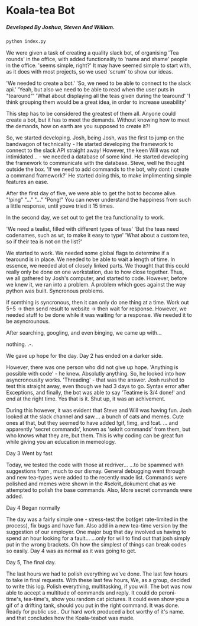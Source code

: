# Koala-tea Bot
##### Developed By Joshua, Steven And William.

```py
python index.py
```

We were given a task of creating a quality slack bot, of organising 'Tea rounds' in the office, with added 
functionality to 'name and shame' people in the office.
	'seems simple, right?'
It may have seemed simple to start with, as it does with most projects, so we used 'scrum' to show our ideas.

'We needed to create a bot.'
'So, we need to be able to connect to the slack api.'
'Yeah, but also we need to be able to read when the user puts in "tearound"'
'What about displaying all the teas given during the tearound'
'I think grouping them would be a great idea, in order to increase useability'

This step has to be considered the greatest of them all. Anyone could create a bot, but it has to meet the demands.
Without knowing how to meet the demands, how on earth are you supposed to create it?!

So, we started developing.
Josh, being Josh, was the first to jump on the bandwagon of technicality - He started developing the framework to 
connect to the slack API straight away!
However, the keen Will was not intimidated... - we needed a database of some kind. He started developing the
framework to communicate with the database.
Steve, well he thought outside the box. 'If we need to add commands to the bot, why dont i create a command framework?'
He started doing this, to make implimenting simple features an ease.

After the first day of five, we were able to get the bot to become alive.
"!ping"
"..."
"..."
"Pong!"
You can never understand the happiness from such a little response, until youve tried it 15 times.

In the second day, we set out to get the tea functionality to work.

'We need a tealist, filled with different types of teas'
'But the teas need codenames, such as wt, to make it easy to type'
'What about a custom tea, so if their tea is not on the list?'

We started to work.
We needed some global flags to determine if a tearound is in place. We needed to be able to wait a length of time.
In essence, we needed alot of closely linked parts. We thought that this could really only be done on one workstation, 
due to how close together. Thus, we all gathered by Josh's computer, and started to code. However, before we knew it,
we ran into a problem. A problem which goes against the way python was built.
Syncronous problems.

If somthing is syncronous, then it can only do one thing at a time.
Work out 5+5 -> then send result to website -> then wait for response.
However, we needed stuff to be done while it was waiting for a response.
We needed it to be asyncrounous.

After searching, googling, and even binging, we came up with...

nothing.
.-.

We gave up hope for the day.
Day 2 has ended on a darker side.

However, there was one person who did not give up hope.
'Anything is possible with code' - he knew. Absolutly anything.
So, he looked into how asyncronousity works.
'Threading' - that was the answer.
Josh rushed to test this straight away, even though we had 3 days to go.
Syntax error after Exceptions, and finally, the bot was able to say 'Teatime is 3/4 done!' and end at the right time.
Yes that is it.
Shut up, it was an achivement.

During this however, it was evident that Steve and Will was having fun.
Josh looked at the slack channel and saw.... a bunch of cats and memes.
Cute ones at that, but they seemed to have added !gif, !img, and !cat.
... and apparently 'secret commands', known as 'sekrit commands' from them, but who knows what they are, but them.
This is why coding can be great fun while giving you an education in memeology.

Day 3 Went by fast

Today, we tested the code with those at redriver...
...to be spammed with suggestions from , much to our dismay.
General debugging went through and new tea-types were added to the recently made list.
Commands were polished and memes were shown in the #sekrit_dokument chat as we attempted to polish the base commands.
Also, More secret commands were added.

Day 4 Began normally

The day was a fairly simple one - stress-test the bot(get rate-limited in the process), fix bugs and have fun.
Also add in a new tea-time version by the suggestion of our employer.
One major bug that day involved us having to spend an hour looking for a fault...
...only for will to find out that josh simply put in the wrong brackets.
Oh how the simplest of things can break codes so easily. 
Day 4 was as normal as it was going to get.

Day 5, The final day.

The last hours we had to polish everything we've done.
The last few hours to take in final requests.
With these last few hours, We, as a group, decided to write this log.
Polish everything, multitasking, if you will.
The bot was now able to accept a multitude of commands and reply.
It could do peroni-time's, tea-time's, show you random cat pictures.
It could even show you a gif of a drifting tank, should you put in the right command.
It was done. Ready for public use..
Our hard work produced a bot worthy of it's name.
and that concludes how the Koala-teabot was made.


